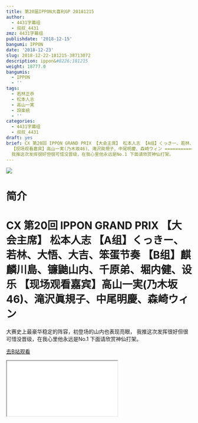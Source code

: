```yaml
---
title: 第20届IPPON大喜利GP 20181215
author:
  - 4431字幕组
  - 叔叔_4431
zmz: 4431字幕组
publishdate: '2018-12-15'
bangumi: IPPON
date: '2018-12-23'
slug: 2018-12-22-181215-38713072
description: ippon&#8226;181215
weight: 18777.0
bangumis:
  - IPPON
  - ''
tags:
  - 若林正恭
  - 松本人志
  - 高山一実
  - 設楽統
  - ''
categories:
  - 4431字幕组
  - 叔叔_4431
draft: yes
brief: CX 第20回 IPPON GRAND PRIX 【大会主席】 松本人志 【A组】くっきー、若林、大悟、大吉、笨蛋节奏 【B组】麒麟川島、镰鼬山内、千原弟、堀内健、设乐
  【现场观看嘉宾】高山一実(乃木坂46)、滝沢眞規子、中尾明慶、森崎ウィン ============================= 大赛史上最豪华稳定的阵容，初登场的山内也表现亮眼，
  我推这次发挥很好但很可惜没晋级，在我心里他永远是No.1 下面请欣赏神仙打架。
---
```

![](https://i.imgur.com/X1t7jET.jpg)
# 简介  
CX 第20回 IPPON GRAND PRIX
【大会主席】 松本人志 
【A组】くっきー、若林、大悟、大吉、笨蛋节奏
【B组】麒麟川島、镰鼬山内、千原弟、堀内健、设乐
【现场观看嘉宾】高山一実(乃木坂46)、滝沢眞規子、中尾明慶、森崎ウィン
=============================
大赛史上最豪华稳定的阵容，初登场的山内也表现亮眼，
我推这次发挥很好但很可惜没晋级，在我心里他永远是No.1
下面请欣赏神仙打架。  

[去B站观看](https://www.bilibili.com/video/av38713072/)
<div class ="resp-container"><iframe class="testiframe" src="//player.bilibili.com/player.html?aid=38713072"", scrolling="no", allowfullscreen="true" > </iframe></div> 
